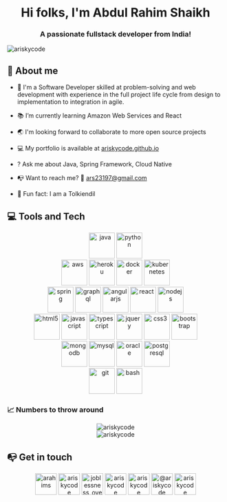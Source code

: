 <h1 align="center">Hi folks, I'm Abdul Rahim Shaikh</h1>
<h3 align="center">A passionate fullstack developer from India!</h3>

<p align="left"> <img src="https://komarev.com/ghpvc/?username=ariskycode" alt="ariskycode" /> </p>

## 	&#x1F64B; About me

- &#x1F464; I'm a Software Developer skilled at problem-solving and web development with experience in the full project life cycle from design to implementation to integration in agile.

- &#x1F4DA; I’m currently learning Amazon Web Services and React

- &#x1F30F; I'm looking forward to collaborate to more open source projects

- &#x1F4BB; My portfolio is available at [ariskycode.github.io](ariskycode.github.io)

- &#x003F; Ask me about Java, Spring Framework, Cloud Native

- &#x1F4ED; Want to reach me? &#x1F4E7; ars23197@gmail.com

- &#x1F3A0; Fun fact: I am a Tolkiendil

## &#x1F4BB; Tools and Tech

<p align="center">
    <img src="https://devicons.github.io/devicon/devicon.git/icons/java/java-original-wordmark.svg" alt="java" width="60" height="60"/> 
    <img src="https://devicons.github.io/devicon/devicon.git/icons/python/python-original.svg" alt="python" width="60" height="60"/> 
    <br/>
    <img src="https://devicons.github.io/devicon/devicon.git/icons/amazonwebservices/amazonwebservices-original-wordmark.svg" alt="aws" width="60" height="60"/> 
    <img src="https://devicons.github.io/devicon/devicon.git/icons/heroku/heroku-original-wordmark.svg" alt="heroku" width="60" height="60"/> 
    <img src="https://devicons.github.io/devicon/devicon.git/icons/docker/docker-original-wordmark.svg" alt="docker" width="60" height="60"/> 
    <img src="https://www.vectorlogo.zone/logos/kubernetes/kubernetes-icon.svg" alt="kubernetes" width="60" height="60"/> 
    <br/>
    <img src="https://www.vectorlogo.zone/logos/springio/springio-icon.svg" alt="spring" width="60" height="60"/>
    <img src="https://www.vectorlogo.zone/logos/graphql/graphql-icon.svg" alt="graphql" width="60" height="60"/>
    <img src="https://devicons.github.io/devicon/devicon.git/icons/angularjs/angularjs-original.svg" alt="angularjs" width="60" height="60"/> 
    <img src="https://devicons.github.io/devicon/devicon.git/icons/react/react-original-wordmark.svg" alt="react" width="60" height="60"/>
    <img src="https://devicons.github.io/devicon/devicon.git/icons/nodejs/nodejs-original-wordmark.svg" alt="nodejs" width="60" height="60"/> 
    <br/>
    <img src="https://devicons.github.io/devicon/devicon.git/icons/html5/html5-original-wordmark.svg" alt="html5" width="60" height="60"/> 
    <img src="https://devicons.github.io/devicon/devicon.git/icons/javascript/javascript-original.svg" alt="javascript" width="60" height="60"/> 
    <img src="https://devicons.github.io/devicon/devicon.git/icons/typescript/typescript-original.svg" alt="typescript" width="60" height="60"/>
    <img src="http://devicons.github.io/devicon/devicon.git/icons/jquery/jquery-original-wordmark.svg" alt="jquery" width="60" height="60"/> 
    <img src="https://devicons.github.io/devicon/devicon.git/icons/css3/css3-original-wordmark.svg" alt="css3" width="60" height="60"/> 
    <img src="https://devicons.github.io/devicon/devicon.git/icons/bootstrap/bootstrap-plain.svg" alt="bootstrap" width="60" height="60"/>
    <br/>
    <img src="https://devicons.github.io/devicon/devicon.git/icons/mongodb/mongodb-original-wordmark.svg" alt="mongodb" width="60" height="60"/> 
    <img src="https://devicons.github.io/devicon/devicon.git/icons/mysql/mysql-original-wordmark.svg" alt="mysql" width="60" height="60"/> 
    <img src="https://devicons.github.io/devicon/devicon.git/icons/oracle/oracle-original.svg" alt="oracle" width="60" height="60"/> 
    <img src="https://devicons.github.io/devicon/devicon.git/icons/postgresql/postgresql-original-wordmark.svg" alt="postgresql" width="60" height="60"/> 
    <br/>
    <img src="https://www.vectorlogo.zone/logos/git-scm/git-scm-icon.svg" alt="git" width="60" height="60"/>
    <img src="https://www.vectorlogo.zone/logos/gnu_bash/gnu_bash-icon.svg" alt="bash" width="60" height="60"/> 
    
</p>


### &#x1f4c8; Numbers to throw around
<p align="center">
    <img align="center" src="https://github-readme-stats.vercel.app/api?username=ariskycode&show_icons=true" alt="ariskycode" />
    <br/>
    <img src="https://github-readme-stats.vercel.app/api/top-langs/?username=ariskycode&layout=compact" alt="ariskycode" />
</p>


## &#x1F4ED; Get in touch
<p align="center">
    <a href="https://linkedin.com/in/arahims" target="blank"><img align="center" src="https://cdn.jsdelivr.net/npm/simple-icons@3.0.1/icons/linkedin.svg" alt="arahims" height="50" width="50" /></a>
    <a href="https://twitter.com/ariskycode" target="blank"><img align="center" src="https://cdn.jsdelivr.net/npm/simple-icons@3.0.1/icons/twitter.svg" alt="ariskycode" height="50" width="50"/></a>
    <a href="https://instagram.com/joblessness_over9000" target="blank"><img align="center" src="https://cdn.jsdelivr.net/npm/simple-icons@3.0.1/icons/instagram.svg" alt="joblessness_over9000" height="50" width="50"/></a>
    <a href="https://codepen.io/ariskycode" target="blank"><img align="center" src="https://cdn.jsdelivr.net/npm/simple-icons@3.0.1/icons/codepen.svg" alt="ariskycode" height="50" width="50"/></a>
    <a href="https://stackoverflow.com/users/ariskycode" target="blank"><img align="center" src="https://cdn.jsdelivr.net/npm/simple-icons@3.0.1/icons/stackoverflow.svg" alt="ariskycode" height="50" width="50"/></a>
    <a href="https://medium.com/@ariskycode" target="blank"><img align="center" src="https://cdn.jsdelivr.net/npm/simple-icons@3.0.1/icons/medium.svg" alt="@ariskycode" height="50" width="50"/></a>
    <a href="https://dev.to/ariskycode" target="blank"><img align="center" src="https://cdn.jsdelivr.net/npm/simple-icons@3.0.1/icons/dev-dot-to.svg" alt="ariskycode" height="50" width="50"/></a>
</p>